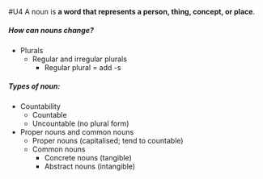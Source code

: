 #U4
A noun is **a word that represents a person, thing, concept, or place**.

##### How can nouns change?
- Plurals
	- Regular and irregular plurals
		- Regular plural = add -s
##### Types of noun:
- Countability
	- Countable
	- Uncountable (no plural form)
- Proper nouns and common nouns
	- Proper nouns (capitalised; tend to countable)
	- Common nouns
		- Concrete nouns (tangible)
		- Abstract nouns (intangible)